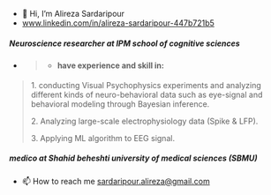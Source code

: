 - 👋 Hi, I’m Alireza Sardaripour
-    www.linkedin.com/in/alireza-sardaripour-447b721b5
#####   Neuroscience researcher at IPM school of cognitive sciences
-    > * #### have experience and skill in:
  > <p>1. conducting Visual Psychophysics experiments and analyzing different kinds of neuro-behavioral data such as eye-signal and behavioral modeling through Bayesian inference.
 > <p>2. Analyzing large-scale electrophysiology data (Spike & LFP).
 > <p>3. Applying ML algorithm to EEG signal.
        
#####    medico at Shahid beheshti university of medical sciences (SBMU)

- 📫 How to reach me sardaripour.alireza@gmail.com

<!---
alireza-sardar/alireza-sardar is a ✨ special ✨ repository because its `README.md` (this file) appears on your GitHub profile.
You can click the Preview link to take a look at your changes.
--->
